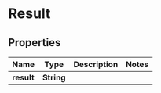 
# Result

## Properties
Name | Type | Description | Notes
------------ | ------------- | ------------- | -------------
**result** | **String** |  | 



